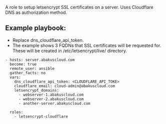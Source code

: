 A role to setup letsencrypt SSL certificates on a server. Uses Cloudflare DNS as authorization method. 


## Example playbook:

* Replace dns_cloudflare_api_token.
* The example shows 3 FQDNs that SSL certificates will be requested for. These will be created in /etc/letsencrypt/live/ directory.

```
- hosts: server.abakuscloud.com
  become: true
  remote_user: ansible
  gather_facts: no
  vars:
    dns_cloudflare_api_token: <CLOUDFLARE_API_TOKE>
    cloudflare_email: cloud-admin@abakuscloud.com
    letsencrypt_domains:
      - webserver-1.abakuscloud.com
      - webserver-2.abakuscloud.com
      - another-server.abakuscloud.com

  roles:
    - letsencrypt-cloudflare

```



